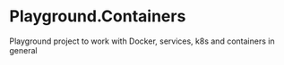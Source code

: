 # Playground.Containers
Playground project to work with Docker, services, k8s and containers in general
